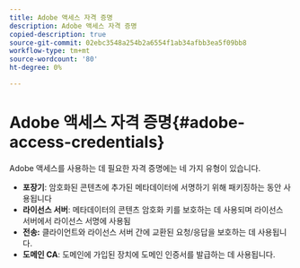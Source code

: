 ```yaml
---
title: Adobe 액세스 자격 증명
description: Adobe 액세스 자격 증명
copied-description: true
source-git-commit: 02ebc3548a254b2a6554f1ab34afbb3ea5f09bb8
workflow-type: tm+mt
source-wordcount: '80'
ht-degree: 0%

---
```


# Adobe 액세스 자격 증명{#adobe-access-credentials}

Adobe 액세스를 사용하는 데 필요한 자격 증명에는 네 가지 유형이 있습니다.

* **포장기**: 암호화된 콘텐츠에 추가된 메타데이터에 서명하기 위해 패키징하는 동안 사용됩니다
* **라이선스 서버**: 메타데이터의 콘텐츠 암호화 키를 보호하는 데 사용되며 라이선스 서버에서 라이선스 서명에 사용됨
* **전송:** 클라이언트와 라이선스 서버 간에 교환된 요청/응답을 보호하는 데 사용됩니다.
* **도메인 CA**: 도메인에 가입된 장치에 도메인 인증서를 발급하는 데 사용됩니다.
